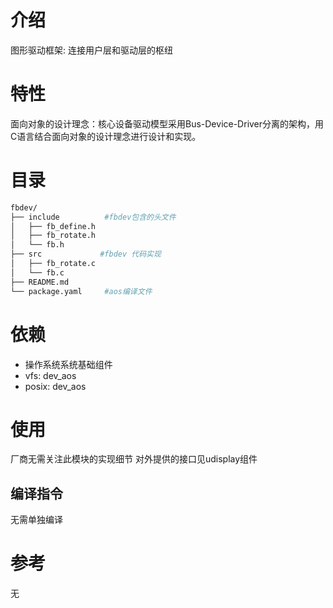# 介绍
图形驱动框架: 连接用户层和驱动层的枢纽

# 特性
面向对象的设计理念：核心设备驱动模型采用Bus-Device-Driver分离的架构，用C语言结合面向对象的设计理念进行设计和实现。

# 目录
```sh
fbdev/
├── include          #fbdev包含的头文件
│   ├── fb_define.h
│   ├── fb_rotate.h
│   └── fb.h
├── src		        #fbdev 代码实现
│   ├── fb_rotate.c
│   └── fb.c
├── README.md
└── package.yaml     #aos编译文件
```

# 依赖
- 操作系统系统基础组件
- vfs: dev_aos
- posix: dev_aos

# 使用
厂商无需关注此模块的实现细节
对外提供的接口见udisplay组件

## 编译指令
无需单独编译

# 参考
无
